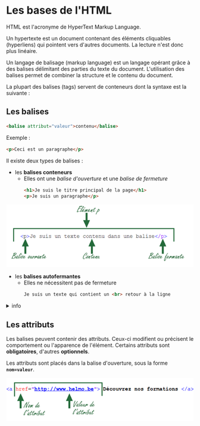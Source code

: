 # Les bases de l'HTML

HTML est l'acronyme de HyperText Markup Language.

Un hypertexte est un document contenant des éléments cliquables (hyperliens) qui pointent vers d'autres documents. La lecture n'est donc plus linéaire.

Un langage de balisage (markup language) est un langage opérant grâce à des balises délimitant des parties du texte du document. L'utilisation des balises permet de combiner la structure et le contenu du document.

La plupart des balises (tags) servent de conteneurs dont la syntaxe est la suivante :


## Les balises
``` html
<balise attribut="valeur">contenu</balise> 
```

Exemple :

``` html
<p>Ceci est un paragraphe</p>
```
Il existe deux types  de balises :

- les **balises conteneurs**
	- Elles ont une *balise d'ouverture* et une *balise de fermeture*  
		``` html
		<h1>Je suis le titre principal de la page</h1>
		<p>Je suis un paragraphe</p>
		```
		
<img src="../../img/02_htmlBase/balise.png" alt="Balise" width="600">
		
- les **balises autofermantes**
	- Elles ne nécessitent pas de fermeture
		``` html
		Je suis un texte qui contient un <br> retour à la ligne 
		```
<details>
  <summary>info</summary>
  Une balise autofermante peut contenir un "/" de fermeture.
	<pre><code>&lt;br/&gt;</code></pre>
	Afin de ne pas se tromper, nous vous recommandons dans ce cours de ne pas le mettre.
	La position du "/" dans une balise autofermante est importante!! &lt;br&gt; n'est pas valide !!
</details>
	


## Les attributs

Les balises peuvent contenir des attributs. Ceux-ci modifient ou précisent le comportement ou l'apparence de l'élément.
Certains attributs sont **obligatoires**, d'autres **optionnels**.

Les attributs sont placés dans la balise d'ouverture, sous la forme **`nom=valeur`**.  

<img src="../../img/02_htmlBase/attribut.png" alt="Attribut" width="600">



